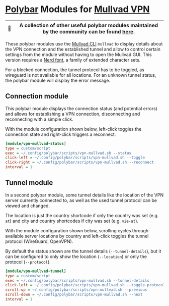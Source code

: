 # [Polybar](https://polybar.github.io/) Modules for [Mullvad VPN](https://mullvad.net/)

| 💬 | A collection of other useful polybar modules maintained by the community can be found [here](https://github.com/polybar/polybar-scripts). |
|---|--------------------------------------|

These polybar modules use the [Mullvad CLI](https://mullvad.net/help/how-use-mullvad-cli/) `mullvad` to display details about the VPN connection and the established tunnel and allow to control certain settings from the module without having to open the Mullvad GUI. This version requires a [Nerd font](https://www.nerdfonts.com/), a family of extended character sets. 

For a blocked connection, the tunnel protocol has to be toggled, as wireguard is not available for all locations.
For an unknown tunnel status, the polybar module will display the error message.

## Connection module

This polybar module displays the connection status (and potential errors) and allows for establishing a VPN connection, disconnecting and reconnecting with a simple click.

With the module configuration shown below, left-click toggles the connection state and right-click triggers a reconnect.

```ini
[module/vpn-mullvad-status]
type = custom/script
exec = ~/.config/polybar/scripts/vpn-mullvad.sh --status
click-left = ~/.config/polybar/scripts/vpn-mullvad.sh --toggle
click-right = ~/.config/polybar/scripts/vpn-mullvad.sh --reconnect
interval = 1
```

## Tunnel module

In a second polybar module, some tunnel details like the location of the VPN server currently connected to, as well as the used tunnel protocol can be viewed and changed.

The location is just the country shortcode if only the country was set (e.g. `at`) and city and country shortcodes if city was set (e.g. `vie-at`).

With the module configuration shown below, scrolling cycles through available server locations by country and left-click toggles the tunnel protocol (WireGuard, OpenVPN).

By default the status shown are the tunnel details (`--tunnel-details`), but it can be configured to only show the location (`--location`) or only the protocol (`--protocol`).

```ini
[module/vpn-mullvad-tunnel]
type = custom/script
exec = ~/.config/polybar/scripts/vpn-mullvad.sh --tunnel-details
click-left = ~/.config/polybar/scripts/vpn-mullvad.sh --toggle-protocol
scroll-up = ~/.config/polybar/scripts/vpn-mullvad.sh --previous
scroll-down = ~/.config/polybar/scripts/vpn-mullvad.sh --next
interval = 1
```
